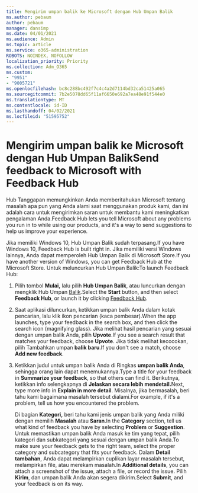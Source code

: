 ```yaml
---
title: Mengirim umpan balik ke Microsoft dengan Hub Umpan Balik
ms.author: pebaum
author: pebaum
manager: dansimp
ms.date: 04/01/2021
ms.audience: Admin
ms.topic: article
ms.service: o365-administration
ROBOTS: NOINDEX, NOFOLLOW
localization_priority: Priority
ms.collection: Adm_O365
ms.custom:
- "9951"
- "9005721"
ms.openlocfilehash: bc8c288bc492f7c4c4a2d7114bd32ca51425a065
ms.sourcegitcommit: 7b2e5078dd65f11af6650e692a7ea48e91f544e0
ms.translationtype: MT
ms.contentlocale: id-ID
ms.lasthandoff: 04/02/2021
ms.locfileid: "51595752"
---
```

# <a name="send-feedback-to-microsoft-with-feedback-hub"></a><span data-ttu-id="e937a-102">Mengirim umpan balik ke Microsoft dengan Hub Umpan Balik</span><span class="sxs-lookup"><span data-stu-id="e937a-102">Send feedback to Microsoft with Feedback Hub</span></span>

<span data-ttu-id="e937a-103">Hub Tanggapan memungkinkan Anda memberitahukan Microsoft tentang masalah apa pun yang Anda alami saat menggunakan produk kami, dan ini adalah cara untuk mengirimkan saran untuk membantu kami meningkatkan pengalaman Anda.</span><span class="sxs-lookup"><span data-stu-id="e937a-103">Feedback Hub lets you tell Microsoft about any problems you run in to while using our products, and it's a way to send suggestions to help us improve your experience.</span></span>

<span data-ttu-id="e937a-104">Jika memiliki Windows 10, Hub Umpan Balik sudah terpasang.</span><span class="sxs-lookup"><span data-stu-id="e937a-104">If you have Windows 10, Feedback Hub is built right in.</span></span> <span data-ttu-id="e937a-105">Jika memiliki versi Windows lainnya, Anda dapat memperoleh Hub Umpan Balik di Microsoft Store.</span><span class="sxs-lookup"><span data-stu-id="e937a-105">If you have another version of Windows, you can get Feedback Hub at the Microsoft Store.</span></span> <span data-ttu-id="e937a-106">Untuk meluncurkan Hub Umpan Balik:</span><span class="sxs-lookup"><span data-stu-id="e937a-106">To launch Feedback Hub:</span></span> 

1. <span data-ttu-id="e937a-107">Pilih tombol **Mulai,** lalu pilih **Hub Umpan Balik**, atau luncurkan dengan mengklik Hub Umpan [Balik](feedback-hub://).</span><span class="sxs-lookup"><span data-stu-id="e937a-107">Select the **Start** button, and then select **Feedback Hub**, or launch it by clicking [Feedback Hub](feedback-hub://).</span></span>

1. <span data-ttu-id="e937a-108">Saat aplikasi diluncurkan, ketikkan umpan balik Anda dalam kotak pencarian, lalu klik ikon pencarian (kaca pembesar).</span><span class="sxs-lookup"><span data-stu-id="e937a-108">When the app launches, type your feedback in the search box, and then click the search icon (magnifying glass).</span></span> <span data-ttu-id="e937a-109">Jika melihat hasil pencarian yang sesuai dengan umpan balik Anda, pilih **Upvote**.</span><span class="sxs-lookup"><span data-stu-id="e937a-109">If you see a search result that matches your feedback, choose **Upvote**.</span></span> <span data-ttu-id="e937a-110">Jika tidak melihat kecocokan, pilih Tambahkan umpan **balik baru**.</span><span class="sxs-lookup"><span data-stu-id="e937a-110">If you don't see a match, choose **Add new feedback**.</span></span>

1. <span data-ttu-id="e937a-111">Ketikkan judul untuk umpan balik Anda di Ringkas **umpan balik Anda**, sehingga orang lain dapat menemukannya.</span><span class="sxs-lookup"><span data-stu-id="e937a-111">Type a title for your feedback in **Summarize your feedback**, so that others can find it.</span></span> <span data-ttu-id="e937a-112">Berikutnya, ketikkan info selengkapnya di **Jelaskan secara lebih mendetail.**</span><span class="sxs-lookup"><span data-stu-id="e937a-112">Next, type more info in **Explain in more detail**.</span></span> <span data-ttu-id="e937a-113">Misalnya, jika bermasalah, beri tahu kami bagaimana masalah tersebut dialami.</span><span class="sxs-lookup"><span data-stu-id="e937a-113">For example, if it's a problem, tell us how you encountered the problem.</span></span>

    <span data-ttu-id="e937a-114">Di bagian **Kategori,** beri tahu kami jenis umpan balik yang Anda miliki dengan memilih **Masalah** atau **Saran**.</span><span class="sxs-lookup"><span data-stu-id="e937a-114">In the **Category** section, tell us what kind of feedback you have by selecting **Problem** or **Suggestion**.</span></span> <span data-ttu-id="e937a-115">Untuk memastikan umpan balik Anda masuk ke tim yang tepat, pilih kategori dan subkategori yang sesuai dengan umpan balik Anda.</span><span class="sxs-lookup"><span data-stu-id="e937a-115">To make sure your feedback gets to the right team, select the proper category and subcategory that fits your feedback.</span></span> <span data-ttu-id="e937a-116">Dalam **Detail tambahan**, Anda dapat melampirkan cuplikan layar masalah tersebut, melampirkan file, atau merekam masalah.</span><span class="sxs-lookup"><span data-stu-id="e937a-116">In **Additional details**, you can attach a screenshot of the issue, attach a file, or record the issue.</span></span> <span data-ttu-id="e937a-117">Pilih **Kirim**, dan umpan balik Anda akan segera dikirim.</span><span class="sxs-lookup"><span data-stu-id="e937a-117">Select **Submit**, and your feedback is on its way.</span></span>


